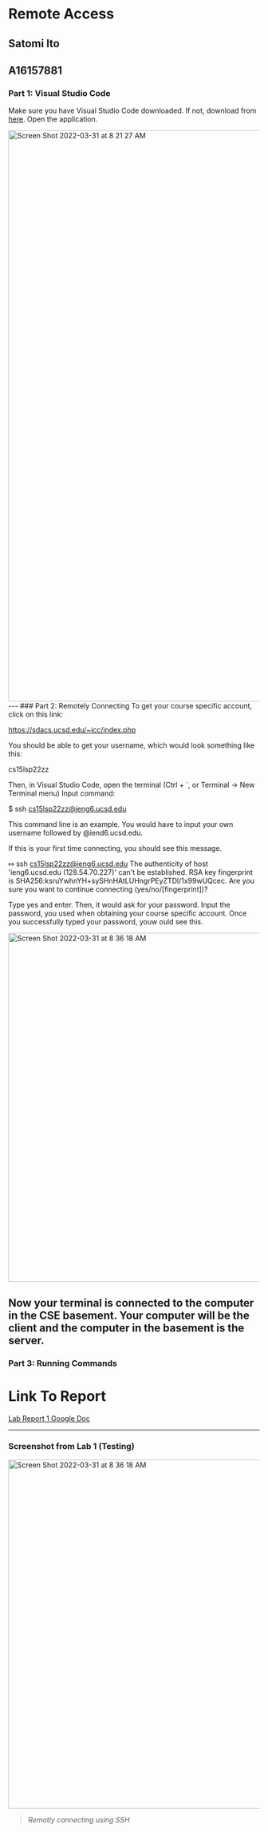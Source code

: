 # **Remote Access**
## Satomi Ito 
## A16157881

### Part 1: Visual Studio Code
Make sure you have Visual Studio Code downloaded. If not, download from [here](https://code.visualstudio.com/). Open the application.

<img width="1143" alt="Screen Shot 2022-03-31 at 8 21 27 AM" src="https://user-images.githubusercontent.com/58501820/162517801-454e333c-8e55-4428-9d12-68ab0ae9084d.png">
---
### Part 2: Remotely Connecting 
To get your course specific account, click on this link:

https://sdacs.ucsd.edu/~icc/index.php

You should be able to get your username, which would look something like this:

cs15lsp22zz

Then, in Visual Studio Code, open the terminal (Ctrl + `, or Terminal → New Terminal menu) Input command:

$ ssh cs15lsp22zz@ieng6.ucsd.edu

This command line is an example. You would have to input your own username followed by @iend6.ucsd.edu. 

If this is your first time connecting, you should see this message. 

⤇ ssh cs15lsp22zz@ieng6.ucsd.edu
The authenticity of host 'ieng6.ucsd.edu (128.54.70.227)' can't be established.
RSA key fingerprint is SHA256:ksruYwhnYH+sySHnHAtLUHngrPEyZTDl/1x99wUQcec.
Are you sure you want to continue connecting (yes/no/[fingerprint])?

Type yes and enter. Then, it would ask for your password. Input the password, you used when obtaining your course specific account. Once you successfully typed your password, youw ould see this. 

<img width="698" alt="Screen Shot 2022-03-31 at 8 36 18 AM" src="https://user-images.githubusercontent.com/58501820/162518045-d02bf29f-dd16-4af5-9a42-72cd09d23ed4.png">

Now your terminal is connected to the computer in the CSE basement. Your computer will be the client and the computer in the basement is the server. 
---
### Part 3: Running Commands 



# Link To Report

[Lab Report 1 Google Doc](https://docs.google.com/document/d/1FjhcWWyNLU-B-I-_yEofumn0BLGZxYbWXScFVp-Wg_w/edit?usp=sharing)

---
### Screenshot from Lab 1 (Testing) 
<img width="698" alt="Screen Shot 2022-03-31 at 8 36 18 AM" src="https://user-images.githubusercontent.com/58501820/162236544-77eb0a25-b559-4fd8-8620-2d25dab3952b.png">


>*Remotly connecting using SSH*
